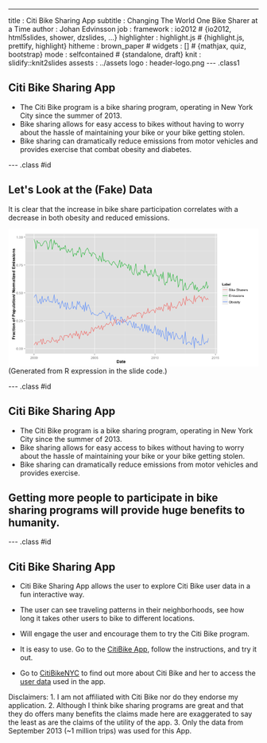---
title       : Citi Bike Sharing App
subtitle    : Changing The World One Bike Sharer at a Time
author      : Johan Edvinsson
job         : 
framework   : io2012        # {io2012, html5slides, shower, dzslides, ...}
highlighter : highlight.js  # {highlight.js, prettify, highlight}
hitheme     : brown_paper      # 
widgets     : []            # {mathjax, quiz, bootstrap}
mode        : selfcontained # {standalone, draft}
knit        : slidify::knit2slides
assests : ../assets
logo    : header-logo.png
--- .class1 

## Citi Bike Sharing App

* The Citi Bike program is a bike sharing program, operating in New York City since the summer of 2013. 
* Bike sharing allows for easy access to bikes without having to worry about the hassle of maintaining your bike or your bike getting stolen.
* Bike sharing can dramatically reduce emissions from motor vehicles and provides exercise that combat obesity and diabetes.
 

--- .class #id 

## Let's Look at the (Fake) Data

It is clear that the increase in bike share participation correlates with a decrease in both obesity and reduced emissions.

<img src="assets/fig/unnamed-chunk-1.png" title="plot of chunk unnamed-chunk-1" alt="plot of chunk unnamed-chunk-1" style="display: block; margin: auto;" />
                (Generated from R expression in the slide code.)

--- .class #id 
## Citi Bike Sharing App
  
  
* The Citi Bike program is a bike sharing program, operating in New York City since the summer of 2013. 
* Bike sharing allows for easy access to bikes without having to worry about the hassle of maintaining your bike or your bike getting stolen.
* Bike sharing can dramatically reduce emissions from motor vehicles and provides exercise. 
   
   
## Getting more people to participate in bike sharing programs will provide huge benefits to humanity.

--- .class #id 
## Citi Bike Sharing App

* Citi Bike Sharing App allows the user to explore Citi Bike user data in a fun interactive way.
* The user can see traveling patterns in their neighborhoods, see how long it takes other users to bike to different locations.
* Will engage the user and encourage them to try the Citi Bike program.
* It is easy to use. Go to the [CitiBike App](https://johanmedvinsson.shinyapps.io/CitiBike/), follow the instructions, and try it out.

* Go to [CitiBikeNYC](http://www.citibikenyc.com/) to find out more about Citi Bike and her to access the [user data](http://www.citibikenyc.com/system-data) used in the app.
   
      
      
Disclaimers: 
        1. I am not affiliated with Citi Bike nor do they endorse my application.
        2. Although I think bike sharing programs are great and that they do offers many benefits the claims made here are exaggerated to say the least as are the claims of the utility of the app.
        3. Only the data from September 2013 (~1 million trips) was used for this App.
        



